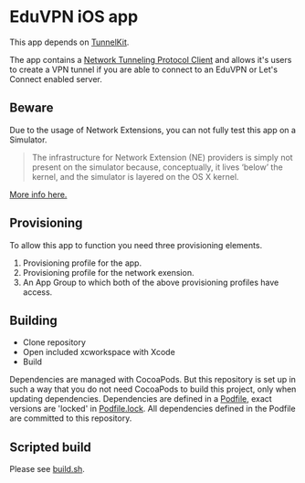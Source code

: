 # EduVPN iOS app

This app depends on [TunnelKit](https://github.com/keeshux/tunnelkit).

The app contains a [Network Tunneling Protocol Client](https://developer.apple.com/documentation/networkextension) and allows it's users to create a VPN tunnel if you are able to connect to an EduVPN or Let's Connect enabled server.

## Beware

Due to the usage of Network Extensions, you can not fully test this app on a Simulator.

> The infrastructure for Network Extension (NE) providers is simply not present on the simulator because, conceptually, it lives ‘below’ the kernel, and the simulator is layered on the OS X kernel.

[More info here.](https://forums.developer.apple.com/message/134358#134358)

## Provisioning

To allow this app to function you need three provisioning elements.

1. Provisioning profile for the app.
2. Provisioning profile for the network exension.
3. An App Group to which both of the above provisioning profiles have access.

## Building

- Clone repository
- Open included xcworkspace with Xcode
- Build

Dependencies are managed with CocoaPods. But this repository is set up in such a way that you do not need CocoaPods to build this project, only when updating dependencies.
Dependencies are defined in a [Podfile](https://github.com/eduvpn/ios/blob/master/Podfile), exact versions are 'locked' in [Podfile.lock](https://github.com/eduvpn/ios/blob/master/Podfile.lock). All dependencies defined in the Podfile are committed to this repository.

## Scripted build

Please see [build.sh](build.sh).

